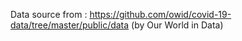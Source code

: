 Data source from : https://github.com/owid/covid-19-data/tree/master/public/data (by Our World in Data)
